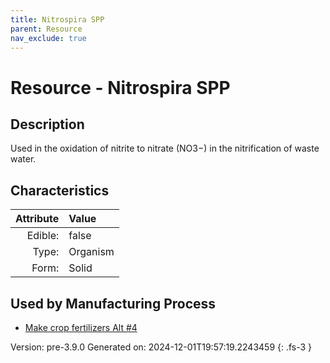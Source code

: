 ```yaml
---
title: Nitrospira SPP
parent: Resource
nav_exclude: true
---
```

# Resource - Nitrospira SPP

## Description
Used in the oxidation of nitrite to nitrate&#10;&#9;&#9;(NO3−) in the nitrification of waste water.

## Characteristics

| Attribute      | Value |
|--------:|:------|
|Edible:|false|
|Type:|Organism|
|Form:|Solid|
 

## Used by Manufacturing Process

- [Make crop fertilizers Alt #4](../process/make-crop-fertilizers-alt--4.html)


    

Version: pre-3.9.0 Generated on: 2024-12-01T19:57:19.2243459
{: .fs-3 }
